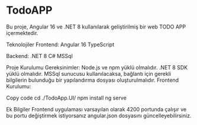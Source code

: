 # TodoAPP
Bu proje, Angular 16 ve .NET 8 kullanılarak geliştirilmiş bir web TODO APP içermektedir.

Teknolojiler
Frontend:
Angular 16
TypeScript

Backend:
.NET 8
C#
MSSql


Proje Kurulumu
Gereksinimler:
Node.js ve npm yüklü olmalıdır.
.NET 8 SDK yüklü olmalıdır.
MSSql sunucusu kullanılacaksa, bağlantı için gerekli bilgilerin bulunduğu bir yapılandırma dosyası oluşturulmalıdır.
Frontend Kurulumu:

Copy code
cd ./TodoApp.UI/
npm install
ng serve

Ek Bilgiler
Frontend uygulaması varsayılan olarak 4200 portunda çalışır ve bu portu değiştirmek istiyorsanız angular.json dosyasını güncelleyebilirsiniz.